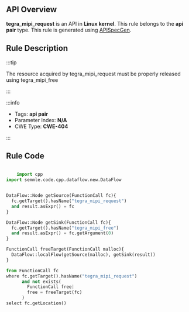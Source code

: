 ---
---


## API Overview
**tegra_mipi_request** is an API in **Linux kernel**. This rule belongs to the **api pair** type. This rule is generated using [APISpecGen](../../tools/APISpecGen).
## Rule Description

:::tip

The resource acquired by tegra_mipi_request must be properly released using tegra_mipi_free

:::

:::info

- Tags: **api pair**
- Parameter Index: **N/A**
- CWE Type: **CWE-404**

:::

## Rule Code
```python

    import cpp
import semmle.code.cpp.dataflow.new.DataFlow


DataFlow::Node getSource(FunctionCall fc){
  fc.getTarget().hasName("tegra_mipi_request")
  and result.asExpr() = fc
}

DataFlow::Node getSink(FunctionCall fc){
  fc.getTarget().hasName("tegra_mipi_free")
  and result.asExpr() = fc.getArgument(0)
}

FunctionCall freeTarget(FunctionCall malloc){
  DataFlow::localFlow(getSource(malloc), getSink(result))
}

from FunctionCall fc
where fc.getTarget().hasName("tegra_mipi_request")
      and not exists(
        FunctionCall free| 
        free = freeTarget(fc)
      )
select fc.getLocation()

    
```